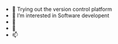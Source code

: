 - 👋 Trying out the version control platform
- 👀 I’m interested in Software developent
- 🌱 
- 💞️ 
- 📫 

<!---
Ootaru/Ootaru is a ✨ special ✨ repository because its `README.md` (this file) appears on your GitHub profile.
You can click the Preview link to take a look at your changes.
--->
